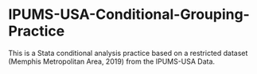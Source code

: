 # IPUMS-USA-Conditional-Grouping-Practice
This is a Stata conditional analysis practice based on a restricted dataset (Memphis Metropolitan Area, 2019) from the IPUMS-USA Data. 
